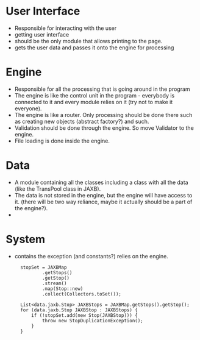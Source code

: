 # User Interface

- Responsible for interacting with the user
- getting user interface
- should be the only module that allows printing to the page.
- gets the user data and passes it onto the engine for processing



# Engine

- Responsible for all the processing that is going around in the program
- The engine is like the control unit in the program - everybody is connected to it and every module relies on it (try not to make it everyone).
- The engine is like a router. Only processing should be done there such as creating new objects (abstract factory?) and such.
- Validation should be done through the engine. So move Validator to the engine.
- File loading is done inside the engine.



# Data

- A module containing all the classes including a class with all the data (like the TransPool class in JAXB).
- The data is not stored in the engine, but the engine will have access to it. (there will be two way reliance, maybe it actually should be a part of the engine?).
- 

# System

- contains the exception (and constants?) relies on the engine.



        stopSet = JAXBMap
                .getStops()
                .getStop()
                .stream()
                .map(Stop::new)
                .collect(Collectors.toSet());
                
        List<data.jaxb.Stop> JAXBStops = JAXBMap.getStops().getStop();
        for (data.jaxb.Stop JAXBStop : JAXBStops) {
            if (!stopSet.add(new Stop(JAXBStop))) {
                throw new StopDuplicationException();
            }
        }